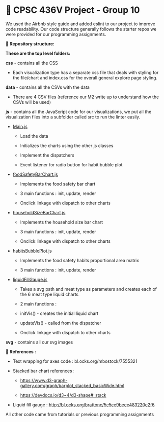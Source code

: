 #  🍗 CPSC 436V Project - Group 10

We used the Airbnb style guide and added eslint to our project to improve code readability. Our code structure generally follows the starter repos we were provided for our programming assignments.

📂 **Repository structure:**

**These are the top level folders:**

**css** - contains all the CSS

-   Each visualization type has a separate css file that deals with styling for the file/chart and index.css for the overall general explore page styling.

**data** - contains all the CSVs with the data

-   There are 4 CSV files (reference our M2 write up to understand how the CSVs will be used)

**js** - contains all the JavaScript code for our visualizations, we put all the visualization files into a subfolder called src to run the linter easily.

-   [Main.js](https://github.students.cs.ubc.ca/cpsc436v-2020w-t2/436v-project_f9d1b_h8u0b_u3u0b/blob/master/js/src/main.js)

    -   Load the data

    -   Initializes the charts using the other js classes

    -   Implement the dispatchers

    -   Event listener for radio button for habit bubble plot

-   [foodSafetyBarChart.js](https://github.students.cs.ubc.ca/cpsc436v-2020w-t2/436v-project_f9d1b_h8u0b_u3u0b/blob/master/js/src/foodSafetyBarChart.js)

    -   Implements the food safety bar chart

    -   3 main functions : init, update, render

    -   Onclick linkage with dispatch to other charts

-   [householdSizeBarChart.js](https://github.students.cs.ubc.ca/cpsc436v-2020w-t2/436v-project_f9d1b_h8u0b_u3u0b/blob/master/js/src/householdSizeBarChart.js)

    -   Implements the household size bar chart

    -   3 main functions : init, update, render

    -   Onclick linkage with dispatch to other charts

-   [habitsBubblePlot.js](https://github.students.cs.ubc.ca/cpsc436v-2020w-t2/436v-project_f9d1b_h8u0b_u3u0b/blob/master/js/src/habitsBubblePlot.js)

    -   Implements the food safety habits proportional area matrix

    -   3 main functions : init, update, render

-   [liquidFillGauge.js](https://github.students.cs.ubc.ca/cpsc436v-2020w-t2/436v-project_f9d1b_h8u0b_u3u0b/blob/master/js/src/liquidFillGauge.js)

    -   Takes a svg path and meat type as parameters and creates each of the 6 meat type liquid charts.

    -   2 main functions : 

    -   initVis() - creates the initial liquid chart

    -   updateVis() - called from the dispatcher

    -   Onclick linkage with dispatch to other charts

**svg** -  contains all our svg images

📑 **References :**

-   Text wrapping for axes code : bl.ocks.org/mbostock/7555321

-   Stacked bar chart references : 

    -   <https://www.d3-graph-gallery.com/graph/barplot_stacked_basicWide.html>

    -   https://devdocs.io/d3~4/d3-shape#_stack

-   Liquid fill gauge : <http://bl.ocks.org/brattonc/5e5ce9beee483220e2f6>

All other code came from tutorials or previous programming assignments